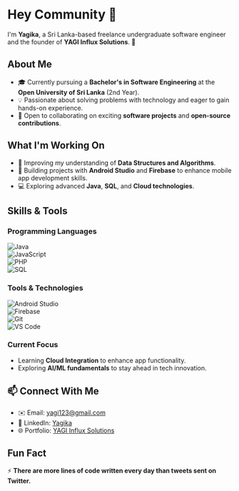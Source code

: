 # Hey Community 👋  
I'm **Yagika**, a Sri Lanka-based freelance undergraduate software engineer and the founder of **YAGI Influx Solutions**. 🌟  

## About Me  
- 🎓 Currently pursuing a **Bachelor's in Software Engineering** at the **Open University of Sri Lanka** (2nd Year).  
- 💡 Passionate about solving problems with technology and eager to gain hands-on experience.  
- 🤝 Open to collaborating on exciting **software projects** and **open-source contributions**.  

## What I'm Working On  
- 🌱 Improving my understanding of **Data Structures and Algorithms**.  
- 🚀 Building projects with **Android Studio** and **Firebase** to enhance mobile app development skills.  
- 💻 Exploring advanced **Java**, **SQL**, and **Cloud technologies**.  

## Skills & Tools  
### Programming Languages  
![Java](https://img.shields.io/badge/Java-ED8B00?style=for-the-badge&logo=java&logoColor=white)  
![JavaScript](https://img.shields.io/badge/JavaScript-F7DF1E?style=for-the-badge&logo=javascript&logoColor=black)  
![PHP](https://img.shields.io/badge/PHP-777BB4?style=for-the-badge&logo=php&logoColor=white)  
![SQL](https://img.shields.io/badge/SQL-003B57?style=for-the-badge&logo=MySQL&logoColor=white)  

### Tools & Technologies  
![Android Studio](https://img.shields.io/badge/Android_Studio-3DDC84?style=for-the-badge&logo=android-studio&logoColor=white)  
![Firebase](https://img.shields.io/badge/Firebase-FFCA28?style=for-the-badge&logo=firebase&logoColor=black)  
![Git](https://img.shields.io/badge/Git-F05032?style=for-the-badge&logo=git&logoColor=white)  
![VS Code](https://img.shields.io/badge/VS_Code-0078D4?style=for-the-badge&logo=visual-studio-code&logoColor=white)  

### Current Focus  
- Learning **Cloud Integration** to enhance app functionality.  
- Exploring **AI/ML fundamentals** to stay ahead in tech innovation.  

## 📫 Connect With Me  
- ✉️ Email: [yagi123@gmail.com](mailto:yagi123@gmail.com)  
- 💼 LinkedIn: [Yagika](https://www.linkedin.com/in/yagika)  
- 🌐 Portfolio: [YAGI Influx Solutions](https://yagi-influx-solutions.com)  

## Fun Fact  
⚡ **There are more lines of code written every day than tweets sent on Twitter.**  
